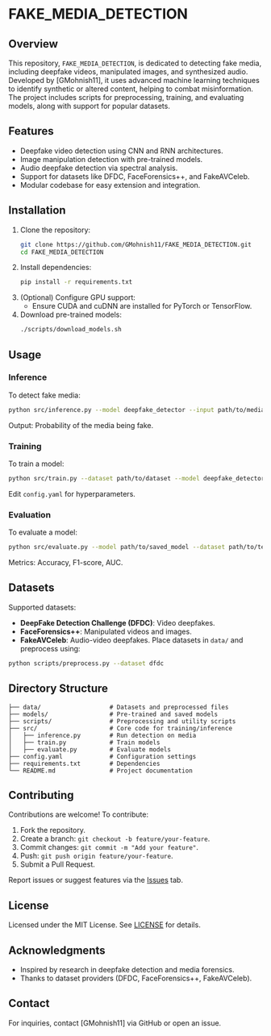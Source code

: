 # FAKE_MEDIA_DETECTION

## Overview
This repository, `FAKE_MEDIA_DETECTION`, is dedicated to detecting fake media, including deepfake videos, manipulated images, and synthesized audio. Developed by [GMohnish11], it uses advanced machine learning techniques to identify synthetic or altered content, helping to combat misinformation. The project includes scripts for preprocessing, training, and evaluating models, along with support for popular datasets.

## Features
- Deepfake video detection using CNN and RNN architectures.
- Image manipulation detection with pre-trained models.
- Audio deepfake detection via spectral analysis.
- Support for datasets like DFDC, FaceForensics++, and FakeAVCeleb.
- Modular codebase for easy extension and integration.

## Installation
1. Clone the repository:
   ```bash
   git clone https://github.com/GMohnish11/FAKE_MEDIA_DETECTION.git
   cd FAKE_MEDIA_DETECTION
   ```
2. Install dependencies:
   ```bash
   pip install -r requirements.txt
   ```
3. (Optional) Configure GPU support:
   - Ensure CUDA and cuDNN are installed for PyTorch or TensorFlow.
4. Download pre-trained models:
   ```bash
   ./scripts/download_models.sh
   ```

## Usage
### Inference
To detect fake media:
```bash
python src/inference.py --model deepfake_detector --input path/to/media/sample.mp4
```
Output: Probability of the media being fake.

### Training
To train a model:
```bash
python src/train.py --dataset path/to/dataset --model deepfake_detector --epochs 30
```
Edit `config.yaml` for hyperparameters.

### Evaluation
To evaluate a model:
```bash
python src/evaluate.py --model path/to/saved_model --dataset path/to/test_dataset
```
Metrics: Accuracy, F1-score, AUC.

## Datasets
Supported datasets:
- **DeepFake Detection Challenge (DFDC)**: Video deepfakes.
- **FaceForensics++**: Manipulated videos and images.
- **FakeAVCeleb**: Audio-video deepfakes.
Place datasets in `data/` and preprocess using:
```bash
python scripts/preprocess.py --dataset dfdc
```

## Directory Structure
```
├── data/                   # Datasets and preprocessed files
├── models/                 # Pre-trained and saved models
├── scripts/                # Preprocessing and utility scripts
├── src/                    # Core code for training/inference
│   ├── inference.py        # Run detection on media
│   ├── train.py            # Train models
│   ├── evaluate.py         # Evaluate models
├── config.yaml             # Configuration settings
├── requirements.txt        # Dependencies
└── README.md               # Project documentation
```

## Contributing
Contributions are welcome! To contribute:
1. Fork the repository.
2. Create a branch: `git checkout -b feature/your-feature`.
3. Commit changes: `git commit -m "Add your feature"`.
4. Push: `git push origin feature/your-feature`.
5. Submit a Pull Request.

Report issues or suggest features via the [Issues](https://github.com/GMohnish11/FAKE_MEDIA_DETECTION/issues) tab.

## License
Licensed under the MIT License. See [LICENSE](LICENSE) for details.

## Acknowledgments
- Inspired by research in deepfake detection and media forensics.
- Thanks to dataset providers (DFDC, FaceForensics++, FakeAVCeleb).

## Contact
For inquiries, contact [GMohnish11] via GitHub or open an issue.
